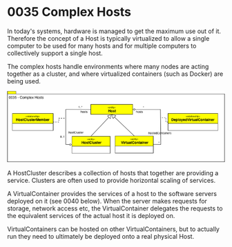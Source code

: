 <!-- SPDX-License-Identifier: Apache-2.0 -->

# 0035 Complex Hosts

In today's systems, hardware is managed to get the maximum use out of it.
Therefore the concept of a Host is
typically virtualized to allow a single computer to be used for many
hosts and for multiple computers to collectively support a single host.

The complex hosts handle environments where many nodes are acting together as
a cluster, and where virtualized containers (such as Docker) are being used.

![UML](0035-Complex-Hosts.png)

A HostCluster describes a collection of hosts that together are providing a service.
Clusters are often used to provide horizontal scaling of services.

A VirtualContainer provides the services of a host to the software servers
deployed on it (see 0040 below).
When the server makes requests for storage, network access etc,
the VirtualContainer delegates the requests to the equivalent services
of the actual host it is deployed on.

VirtualContainers can be hosted on other VirtualContainers,
but to actually run they need to ultimately be deployed onto a
real physical Host.